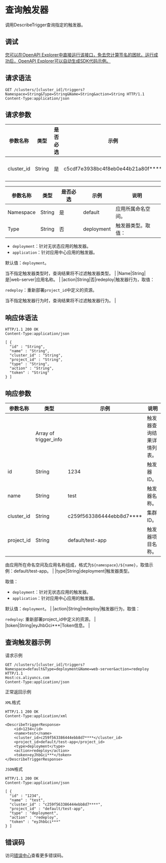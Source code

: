 # 查询触发器

调用DescribeTrigger查询指定的触发器。

## 调试

[您可以在OpenAPI Explorer中直接运行该接口，免去您计算签名的困扰。运行成功后，OpenAPI Explorer可以自动生成SDK代码示例。](https://api.aliyun.com/#product=CS&api=DescribeTrigger&type=ROA&version=2015-12-15)

## 请求语法

```
GET /clusters/[cluster_id]/triggers?Namespace=String&Type=String&Name=String&action=String HTTP/1.1
Content-Type:application/json
```

## 请求参数

|参数名称|类型|是否必选|示例|说明|
|----|--|----|--|--|
|cluster\_id|String|是|c5cdf7e3938bc4f8eb0e44b21a80f\*\*\*\*|集群ID。 |

|参数名称|类型|是否必选|示例|说明|
|----|--|----|--|--|
|Namespace|String|是|default|应用所属命名空间。 |
|Type|String|否|deployment|触发器类型。取值：

 -   `deployment`：针对无状态应用的触发器。
-   `application`：针对应用中心应用的触发器。

 默认值：`deployment`。

 当不指定触发器类型时，查询结果将不过滤触发器类型。 |
|Name|String|是|web-server|应用名称。 |
|action|String|否|redeploy|触发器行为，取值：

 `redeploy`：重新部署`project_id`中定义的资源。

 当不指定触发器行为时，查询结果将不过滤触发器行为。 |

## 响应体语法

```
HTTP/1.1 200 OK
Content-Type:application/json

[ {
  "id" : "String",
  "name" : "String",
  "cluster_id" : "String",
  "project_id" : "String",
  "type" : "String",
  "action" : "String",
  "token" : "String"
} ]
```

## 响应参数

|参数名称|类型|示例|说明|
|----|--|--|--|
| |Array of trigger\_info| |触发器查询结果详情列表。 |
|id|String|1234|触发器ID。 |
|name|String|test|触发器名称。 |
|cluster\_id|String|c259f563386444ebb8d7\*\*\*\*|集群ID。 |
|project\_id|String|default/test-app|触发器项目名称。

 由应用所在命名空间及应用名称组成，格式为`${namespace}/${name}`，取值示例：default/test-app。 |
|type|String|deployment|触发器类型。

 取值：

 -   `deployment`：针对无状态应用的触发器。
-   `application`：针对应用中心应用的触发器。

 默认值：`deployment`。 |
|action|String|redeploy|触发器行为，取值：

 `redeploy`: 重新部署project\_id中定义的资源。 |
|token|String|eyJhbGci\*\*\*|Token信息。 |

## 查询触发器示例

请求示例

```
GET /clusters/[cluster_id]/triggers?Namespace=default&Type=deployment&Name=web-server&action=redeploy HTTP/1.1
Host:cs.aliyuncs.com
Content-Type:application/json
```

正常返回示例

`XML`格式

```
HTTP/1.1 200 OK
Content-Type:application/xml

<DescribeTriggerResponse>
    <id>1234</id>
    <name>test</name>
    <cluster_id>c259f563386444ebb8d7****</cluster_id>
    <project_id>default/test-app</project_id>
    <type>deployment</type>
    <action>redeploy</action>
    <token>eyJhbGci***</token>
</DescribeTriggerResponse>
```

`JSON`格式

```
HTTP/1.1 200 OK
Content-Type:application/json

[ {
  "id" : "1234",
  "name" : "test",
  "cluster_id" : "c259f563386444ebb8d7****",
  "project_id" : "default/test-app",
  "type" : "deployment",
  "action" : "redeploy",
  "token" : "eyJhbGci***"
} ]
```

## 错误码

访问[错误中心](https://error-center.alibabacloud.com/status/product/CS)查看更多错误码。

